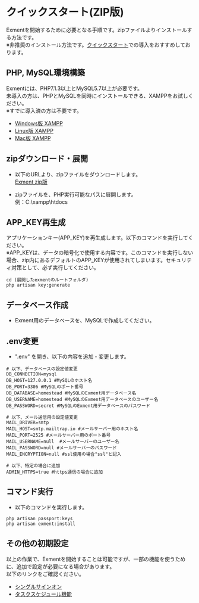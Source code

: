 # クイックスタート(ZIP版)
Exmentを開始するために必要となる手順です。zipファイルよりインストールする方法です。  
※非推奨のインストール方法です。[クイックスタート](/ja/quickstart.md)での導入をおすすめしております。  

## PHP, MySQL環境構築
Exmentには、PHP7.1.3以上とMySQL5.7以上が必要です。  
未導入の方は、PHPとMySQLを同時にインストールできる、XAMPPをお試しください。  
※すでに導入済の方は不要です。  
- [Windows版 XAMPP](https://www.apachefriends.org/xampp-files/7.1.26/xampp-windows-x64-7.1.26-0-VC14-installer.exe)
- [Linux版 XAMPP](https://www.apachefriends.org/xampp-files/7.1.26/xampp-linux-x64-7.1.26-0-installer.run)
- [Mac版 XAMPP](https://www.apachefriends.org/xampp-files/7.1.26/xampp-osx-7.1.26-0-installer.dmg)


## zipダウンロード・展開
- 以下のURLより、zipファイルをダウンロードします。  
[Exment zip版](https://exment.net/downloads/ja/exment.zip)

- zipファイルを、PHP実行可能なパスに展開します。  
例：C:\xampp\htdocs


## APP_KEY再生成
アプリケーションキー(APP_KEY)を再生成します。以下のコマンドを実行してください。  
※APP_KEYは、データの暗号化で使用する内容です。このコマンドを実行しない場合、zip内にあるデフォルトのAPP_KEYが使用されてしまいます。セキュリティ対策として、必ず実行してください。

~~~
cd (展開したexmentのルートフォルダ)
php artisan key:generate
~~~


## データベース作成
- Exment用のデータベースを、MySQLで作成してください。


## .env変更

- ".env" を開き、以下の内容を追加・変更します。  

~~~
# 以下、データベースの設定値変更
DB_CONNECTION=mysql
DB_HOST=127.0.0.1 #MySQLのホスト名
DB_PORT=3306 #MySQLのポート番号
DB_DATABASE=homestead #MySQLのExment用データベース名
DB_USERNAME=homestead #MySQLのExment用データベースのユーザー名
DB_PASSWORD=secret #MySQLのExment用データベースのパスワード

# 以下、メール送信用の設定値変更
MAIL_DRIVER=smtp
MAIL_HOST=smtp.mailtrap.io #メールサーバー用のホスト名
MAIL_PORT=2525 #メールサーバー用のポート番号
MAIL_USERNAME=null  #メールサーバーのユーザー名
MAIL_PASSWORD=null #メールサーバーのパスワード
MAIL_ENCRYPTION=null #ssl使用の場合"ssl"と記入

# 以下、特定の場合に追加
ADMIN_HTTPS=true #https通信の場合に追加
~~~

## コマンド実行
- 以下のコマンドを実行します。

~~~
php artisan passport:keys
php artisan exment:install
~~~

## その他の初期設定
以上の作業で、Exmentを開始することは可能ですが、一部の機能を使うために、追加で設定が必要になる場合があります。  
以下のリンクをご確認ください。  
- [シングルサインオン](/ja/quickstart_more.md#シングルサインオン)
- [タスクスケジュール機能](/ja/quickstart_more.md#タスクスケジュール機能)